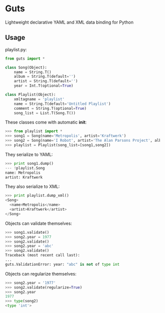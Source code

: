 Guts
====
 
Lightweight declarative YAML and XML data binding for Python

Usage
-----

playlist.py:

```python
from guts import *

class Song(Object):
    name = String.T()
    album = String.T(default='')
    artist = String.T(default='')
    year = Int.T(optional=True)

class Playlist(Object):
    xmltagname = 'playlist'
    name = String.T(default='Untitled Playlist')
    comment = String.T(optional=True)
    song_list = List.T(Song.T())
```

These classes come with automatic __init__:

```python
>>> from playlist import *
>>> song1 = Song(name='Metropolis', artist='Kraftwerk')
>>> song2 = Song(name='I Robot', artist='The Alan Parsons Project', album='I Robot')
>>> playlist = Playlist(song_list=[song1,song2])
```

They serialize to YAML:

```python
>>> print song1.dump()
--- !playlist.Song
name: Metropolis
artist: Kraftwerk
```

They also serialize to XML:

```python
>>> print playlist.dump_xml()
<Song>
  <name>Metropolis</name>
  <artist>Kraftwerk</artist>
</Song>
```

Objects can validate themselves:

```python
>>> song1.validate()
>>> song2.year = 1977
>>> song2.validate()
>>> song2.year = 'abc'
>>> song2.validate()
Traceback (most recent call last):
...
guts.ValidationError: year: "abc" is not of type int
```

Objects can regularize themselves:

```python
>>> song2.year = '1977'
>>> song2.validate(regularize=True)
>>> song2.year
1977
>>> type(song2)
<type 'int'>
```


